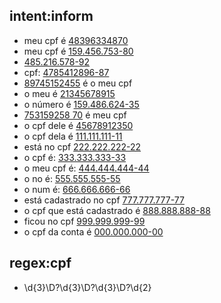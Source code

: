 ## intent:inform
- meu cpf é [48396334870](cpf)
- meu cpf é [159.456.753-80](cpf)
- [485.216.578-92](cpf)
- cpf: [4785412896-87](cpf)
- [89745152455](cpf) é o meu cpf
- o meu é [21345678915](cpf)
- o número é [159.486.624-35](cpf)
- [753159258 70](cpf) é meu cpf
- o cpf dele é [45678912350](cpf)
- o cpf dela é [111.111.111-11](cpf)
- está no cpf [222.222.222-22](cpf)
- o cpf é: [333.333.333-33](cpf)
- o meu cpf é: [444.444.444-44](cpf)
- o no é: [555.555.555-55](cpf)
- o num é: [666.666.666-66](cpf)
- está cadastrado no cpf [777.777.777-77](cpf)
- o cpf que está cadastrado é [888.888.888-88](cpf)
- ficou no cpf [999.999.999-99](cpf)
- o cpf da conta é [000.000.000-00](cpf)

## regex:cpf
- \d{3}\D?\d{3}\D?\d{3}\D?\d{2}
